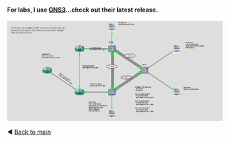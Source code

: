 #### For labs, I use [GNS3](https://github.com/GNS3/gns3-gui/releases?q=2.2.&expanded=true)...check out their latest release.

![Topogolgy](https://github.com/tech-zero/assets/blob/main/images/gns3.png)

◀️ [Back to main](../) 
